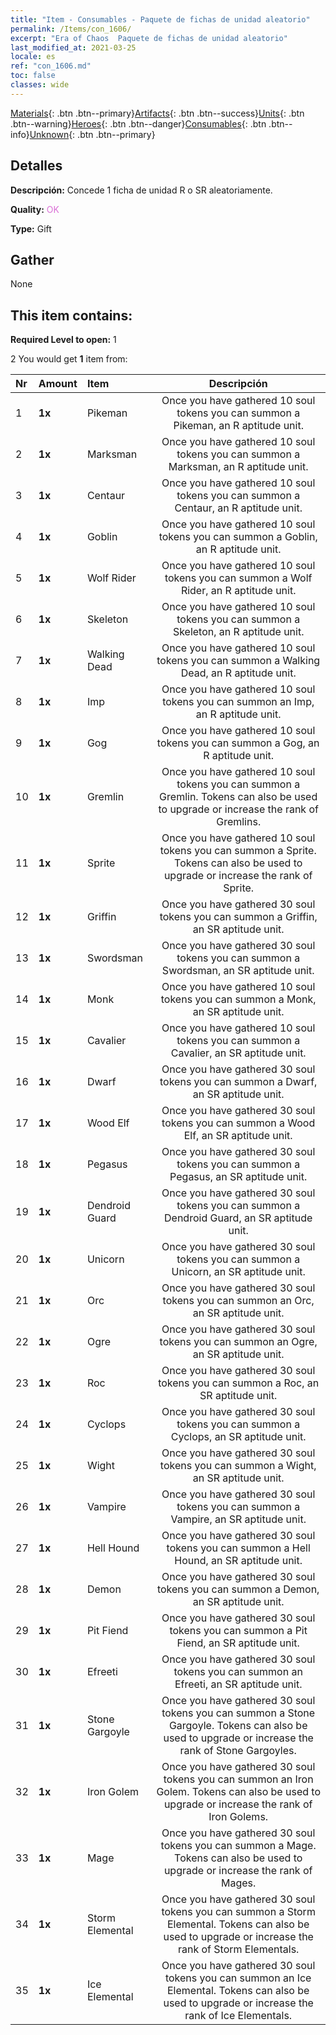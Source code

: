 ```yaml
---
title: "Item - Consumables - Paquete de fichas de unidad aleatorio"
permalink: /Items/con_1606/
excerpt: "Era of Chaos  Paquete de fichas de unidad aleatorio"
last_modified_at: 2021-03-25
locale: es
ref: "con_1606.md"
toc: false
classes: wide
---
```

 [Materials](/es/Items/){: .btn .btn--primary}[Artifacts](/es/Items/Artifacts/){: .btn .btn--success}[Units](/es/Items/Units/){: .btn .btn--warning}[Heroes](/es/Items/Heroes/){: .btn .btn--danger}[Consumables](/es/Items/Consumables/){: .btn .btn--info}[Unknown](/es/Items/Unknown/){: .btn .btn--primary}

## Detalles
 **Descripción:** Concede 1 ficha de unidad R o SR aleatoriamente.

 **Quality:** <span style="color: #DA70D6">OK</span>

 **Type:** Gift

## Gather

  None

## This item contains:

 **Required Level to open:** 1

 2 You would get **1** item  from:

  | Nr | Amount |     Item    | Descripción |
  |:---|:-------|:------------|:-----------:|
  | 1 |  **1x** | Pikeman | Once you have gathered 10 soul tokens you can summon a Pikeman, an R aptitude unit.  | 
  | 2 |  **1x** | Marksman | Once you have gathered 10 soul tokens you can summon a Marksman, an R aptitude unit.  | 
  | 3 |  **1x** | Centaur | Once you have gathered 10 soul tokens you can summon a Centaur, an R aptitude unit.  | 
  | 4 |  **1x** | Goblin | Once you have gathered 10 soul tokens you can summon a Goblin, an R aptitude unit.  | 
  | 5 |  **1x** | Wolf Rider | Once you have gathered 10 soul tokens you can summon a Wolf Rider, an R aptitude unit.  | 
  | 6 |  **1x** | Skeleton | Once you have gathered 10 soul tokens you can summon a Skeleton, an R aptitude unit.  | 
  | 7 |  **1x** | Walking Dead | Once you have gathered 10 soul tokens you can summon a Walking Dead, an R aptitude unit.  | 
  | 8 |  **1x** | Imp | Once you have gathered 10 soul tokens you can summon an Imp, an R aptitude unit.  | 
  | 9 |  **1x** | Gog | Once you have gathered 10 soul tokens you can summon a Gog, an R aptitude unit.  | 
  | 10 |  **1x** | Gremlin | Once you have gathered 10 soul tokens you can summon a Gremlin. Tokens can also be used to upgrade or increase the rank of Gremlins.  | 
  | 11 |  **1x** | Sprite | Once you have gathered 10 soul tokens you can summon a Sprite. Tokens can also be used to upgrade or increase the rank of Sprite.  | 
  | 12 |  **1x** | Griffin | Once you have gathered 30 soul tokens you can summon a Griffin, an SR aptitude unit.  | 
  | 13 |  **1x** | Swordsman | Once you have gathered 30 soul tokens you can summon a Swordsman, an SR aptitude unit.  | 
  | 14 |  **1x** | Monk | Once you have gathered 10 soul tokens you can summon a Monk, an SR aptitude unit.  | 
  | 15 |  **1x** | Cavalier  | Once you have gathered 10 soul tokens you can summon a Cavalier, an SR aptitude unit.  | 
  | 16 |  **1x** | Dwarf | Once you have gathered 30 soul tokens you can summon a Dwarf, an SR aptitude unit.  | 
  | 17 |  **1x** | Wood Elf | Once you have gathered 30 soul tokens you can summon a Wood Elf, an SR aptitude unit.  | 
  | 18 |  **1x** | Pegasus | Once you have gathered 30 soul tokens you can summon a Pegasus, an SR aptitude unit.  | 
  | 19 |  **1x** | Dendroid Guard | Once you have gathered 30 soul tokens you can summon a Dendroid Guard, an SR aptitude unit.  | 
  | 20 |  **1x** | Unicorn | Once you have gathered 30 soul tokens you can summon a Unicorn, an SR aptitude unit.  | 
  | 21 |  **1x** | Orc | Once you have gathered 30 soul tokens you can summon an Orc, an SR aptitude unit.  | 
  | 22 |  **1x** | Ogre | Once you have gathered 30 soul tokens you can summon an Ogre, an SR aptitude unit.  | 
  | 23 |  **1x** | Roc | Once you have gathered 30 soul tokens you can summon a Roc, an SR aptitude unit.  | 
  | 24 |  **1x** | Cyclops | Once you have gathered 30 soul tokens you can summon a Cyclops, an SR aptitude unit.  | 
  | 25 |  **1x** | Wight | Once you have gathered 30 soul tokens you can summon a Wight, an SR aptitude unit.  | 
  | 26 |  **1x** | Vampire | Once you have gathered 30 soul tokens you can summon a Vampire, an SR aptitude unit.  | 
  | 27 |  **1x** | Hell Hound | Once you have gathered 30 soul tokens you can summon a Hell Hound, an SR aptitude unit.  | 
  | 28 |  **1x** | Demon | Once you have gathered 30 soul tokens you can summon a Demon, an SR aptitude unit.  | 
  | 29 |  **1x** | Pit Fiend | Once you have gathered 30 soul tokens you can summon a Pit Fiend, an SR aptitude unit.  | 
  | 30 |  **1x** | Efreeti | Once you have gathered 30 soul tokens you can summon an Efreeti, an SR aptitude unit.  | 
  | 31 |  **1x** | Stone Gargoyle | Once you have gathered 30 soul tokens you can summon a Stone Gargoyle. Tokens can also be used to upgrade or increase the rank of Stone Gargoyles.  | 
  | 32 |  **1x** | Iron Golem | Once you have gathered 30 soul tokens you can summon an Iron Golem. Tokens can also be used to upgrade or increase the rank of Iron Golems.  | 
  | 33 |  **1x** | Mage | Once you have gathered 30 soul tokens you can summon a Mage. Tokens can also be used to upgrade or increase the rank of Mages.  | 
  | 34 |  **1x** | Storm Elemental | Once you have gathered 30 soul tokens you can summon a Storm Elemental. Tokens can also be used to upgrade or increase the rank of Storm Elementals.  | 
  | 35 |  **1x** | Ice Elemental | Once you have gathered 30 soul tokens you can summon an Ice Elemental. Tokens can also be used to upgrade or increase the rank of Ice Elementals.  | 
